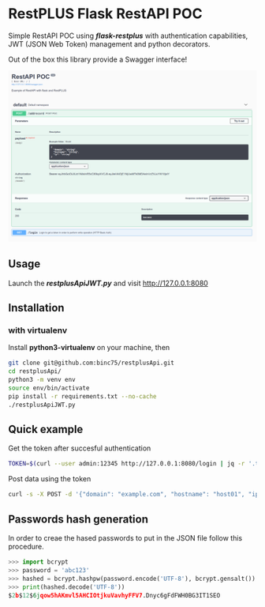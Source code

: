 # RestPLUS Flask RestAPI POC
Simple RestAPI POC using ***flask-restplus*** with authentication capabilities, JWT (JSON Web Token) management and python decorators.

Out of the box this library provide a Swagger interface!


![Alt text](img/RestAPI_POC.png?raw=true "Swagger POC")

## Usage
Launch the ***restplusApiJWT.py*** and visit http://127.0.0.1:8080

## Installation
### with virtualenv
Install **python3-virtualenv** on your machine, then
``` bash
git clone git@github.com:binc75/restplusApi.git
cd restplusApi/
python3 -m venv env
source env/bin/activate
pip install -r requirements.txt --no-cache
./restplusApiJWT.py
```

## Quick example
Get the token after succesful authentication
``` bash
TOKEN=$(curl --user admin:12345 http://127.0.0.1:8080/login | jq -r '.token')
```

Post data using the token
```bash
curl -s -X POST -d '{"domain": "example.com", "hostname": "host01", "ip": "192.168.1.2"}' -H "Accept: application/json" -H "Content-Type: application/json" -H "Authorization: Bearer $TOKEN" http://127.0.0.1:8080/addrecord | jq .
```

## Passwords hash generation
In order to creae the hased passwords to put in the JSON file follow this procedure.
``` python
>>> import bcrypt
>>> password = 'abc123'
>>> hashed = bcrypt.hashpw(password.encode('UTF-8'), bcrypt.gensalt())
>>> print(hashed.decode('UTF-8'))
$2b$12$6jqow5hAKmvl5AHCIOtjkuVavhyFFV7.Dnyc6gFdFWH0BG3IT1SEO
```
